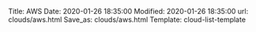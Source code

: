 Title: AWS
Date: 2020-01-26 18:35:00
Modified: 2020-01-26 18:35:00
url: clouds/aws.html
Save_as: clouds/aws.html
Template: cloud-list-template
